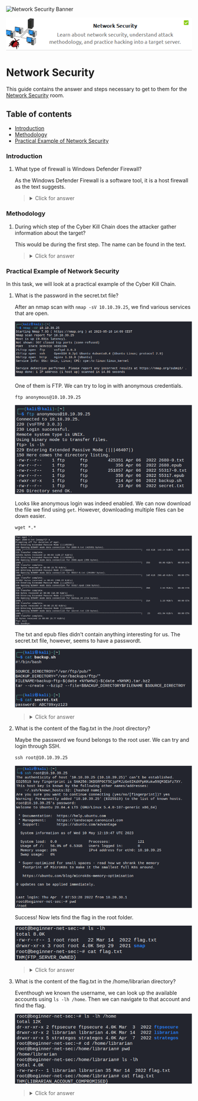 ![Network Security Banner](https://assets.tryhackme.com/room-banners/intro-to-offensive-security.png)

<p align="center">
   <img src="https://github.com/Kevinovitz/TryHackMe_Writeups/blob/main/intronetworksecurity/Network_Security_Cover.png" alt="Network Security Logo">
</p>

# Network Security

This guide contains the answer and steps necessary to get to them for the [Network Security](https://tryhackme.com/room/intronetworksecurity) room.

## Table of contents

- [Introduction](#introduction)
- [Methodology](#methodology)
- [Practical Example of Network Security](#practical-example-of-network-security)

### Introduction

1. What type of firewall is Windows Defender Firewall?

   As the Windows Defender Firewall is a software tool, it is a host firewall as the text suggests.

   ><details><summary>Click for answer</summary>Host firewall</details>

### Methodology

1. During which step of the Cyber Kill Chain does the attacker gather information about the target? 

   This would be during the first step. The name can be found in the text.

   ><details><summary>Click for answer</summary>Recon</details>

### Practical Example of Network Security

In this task, we will look at a practical example of the Cyber Kill Chain.

1. What is the password in the secret.txt file?

   After an nmap scan with `nmap -sV 10.10.39.25`, we find various services that are open.
   
   ![Nmap](https://github.com/Kevinovitz/TryHackMe_Writeups/blob/main/intronetworksecurity/Network_Security_Nmap.png)
   
   One of them is FTP. We can try to log in with anonymous credentials.
   
   ```cmd
   ftp anonymous@10.10.39.25
   ```
   
   ![FTP Login](https://github.com/Kevinovitz/TryHackMe_Writeups/blob/main/intronetworksecurity/Network_Security_FTP_Login.png)
   
   Looks like anonymous login was indeed enabled. We can now download the file we find using `get`. However, downloading multiple files can be down easier.
   
   ```cmd
   wget *.*
   ```
   
   ![FTP Download](https://github.com/Kevinovitz/TryHackMe_Writeups/blob/main/intronetworksecurity/Network_Security_FTP_Download.png)
   
   The txt and epub files didn't contain anything interesting for us. The secret.txt file, however, seems to have a passwordt.
   
   ![Secret Files](https://github.com/Kevinovitz/TryHackMe_Writeups/blob/main/intronetworksecurity/Network_Security_Secret_Files.png)

   ><details><summary>Click for answer</summary>ABC789xyz123</details>

2. What is the content of the flag.txt in the /root directory?

   Maybe the password we found belongs to the root user. We can try and login through SSH.
   
   ```cmd
   ssh root@10.10.39.25
   ```
   
   ![SSH Root](https://github.com/Kevinovitz/TryHackMe_Writeups/blob/main/intronetworksecurity/Network_Security_SSH_Root.png)
   
   Success! Now lets find the flag in the root folder.
   
   ![Root Flag](https://github.com/Kevinovitz/TryHackMe_Writeups/blob/main/intronetworksecurity/Network_Security_Root_Flag.png)

   ><details><summary>Click for answer</summary>THM{FTP_SERVER_OWNED}</details>

3. What is the content of the flag.txt in the /home/librarian directory?

   Eventhough we known the username, we can look up the available accounts using `ls -lh /home`. Then we can navigate to that account and find the flag.
   
   ![User Flag](https://github.com/Kevinovitz/TryHackMe_Writeups/blob/main/intronetworksecurity/Network_Security_User_Flag.png)

   ><details><summary>Click for answer</summary>THM{LIBRARIAN_ACCOUNT_COMPROMISED}</details>
